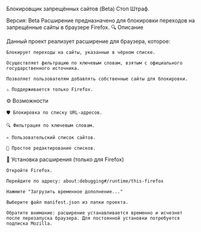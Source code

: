 Блокировщик запрещённых сайтов (Beta) Стоп Штраф.

Версия: Beta
Расширение предназначено для блокировки переходов на запрещённые сайты в браузере Firefox.
🔍 Описание

Данный проект реализует расширение для браузера, которое:

    Блокирует переходы на сайты, указанные в чёрном списке.

    Осуществляет фильтрацию по ключевым словам, взятым с официального государственного источника.

    Позволяет пользователям добавлять собственные сайты для блокировки.

    ⚠️ Поддерживается только Firefox.

⚙️ Возможности

    🛡️ Блокировка по списку URL-адресов.

    🔍 Фильтрация по ключевым словам.

    ✍️ Пользовательский список сайтов.

    📁 Простое редактирование списков.

🧩 Установка расширения (только для Firefox)

    Откройте Firefox.

    Перейдите по адресу: about:debugging#/runtime/this-firefox

    Нажмите "Загрузить временное дополнение..."

    Выберите файл manifest.json из папки проекта.

    Обратите внимание: расширение устанавливается временно и исчезнет после перезапуска браузера. Для постоянной установки потребуется подписка Mozilla.
